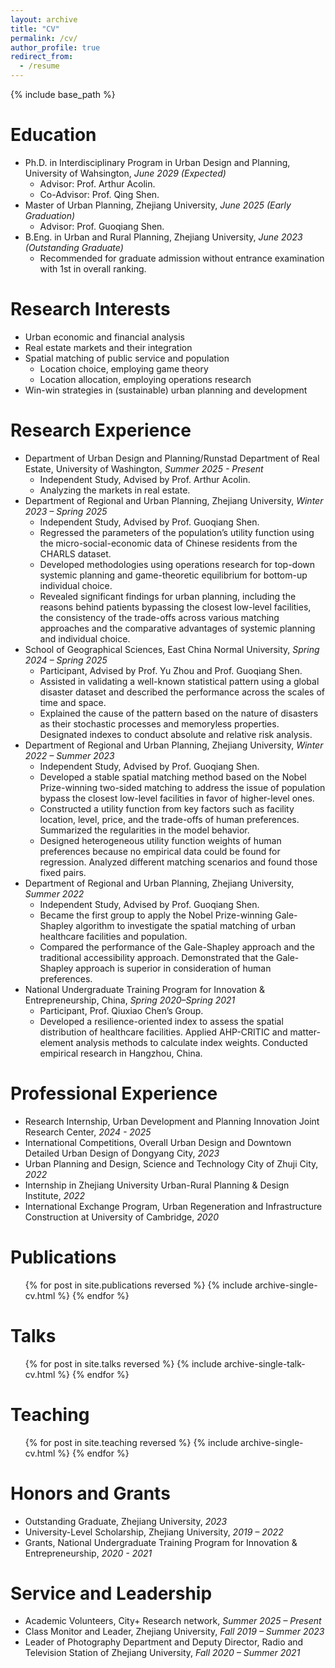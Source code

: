 ```yaml
---
layout: archive
title: "CV"
permalink: /cv/
author_profile: true
redirect_from:
  - /resume
---
```


{% include base_path %}

Education
======
* Ph.D. in Interdisciplinary Program in Urban Design and Planning, University of Wahsington, *June 2029 (Expected)*
  * Advisor: Prof. Arthur Acolin.
  * Co-Advisor: Prof. Qing Shen.
* Master of Urban Planning, Zhejiang University, *June 2025 (Early Graduation)*
  * Advisor: Prof. Guoqiang Shen.
* B.Eng. in Urban and Rural Planning, Zhejiang University, *June 2023 (Outstanding Graduate)*
  * Recommended for graduate admission without entrance examination with 1st in overall ranking.

Research Interests
======
* Urban economic and financial analysis
* Real estate markets and their integration
* Spatial matching of public service and population
  * Location choice, employing game theory
  * Location allocation, employing operations research
* Win-win strategies in (sustainable) urban planning and development

Research Experience
======
* Department of Urban Design and Planning/Runstad Department of Real Estate, University of Washington, *Summer 2025 - Present*
  * Independent Study, Advised by Prof. Arthur Acolin.
  * Analyzing the markets in real estate.
* Department of Regional and Urban Planning, Zhejiang University, *Winter 2023 – Spring 2025*
  * Independent Study, Advised by Prof. Guoqiang Shen.	
  * Regressed the parameters of the population’s utility function using the micro-social-economic data of Chinese residents from the CHARLS dataset.
  * Developed methodologies using operations research for top-down systemic planning and game-theoretic equilibrium for bottom-up individual choice.
  * Revealed significant findings for urban planning, including the reasons behind patients bypassing the closest low-level facilities, the consistency of the trade-offs across various matching approaches and the comparative advantages of systemic planning and individual choice.
* School of Geographical Sciences, East China Normal University, *Spring 2024 – Spring 2025*
  * Participant, Advised by Prof. Yu Zhou and Prof. Guoqiang Shen.	
  * Assisted in validating a well-known statistical pattern using a global disaster dataset and described the performance across the scales of time and space.
  * Explained the cause of the pattern based on the nature of disasters as their stochastic processes and memoryless properties. Designated indexes to conduct absolute and relative risk analysis.
* Department of Regional and Urban Planning, Zhejiang University, *Winter 2022 – Summer 2023*
  * Independent Study, Advised by Prof. Guoqiang Shen.	
  * Developed a stable spatial matching method based on the Nobel Prize-winning two-sided matching to address the issue of population bypass the closest low-level facilities in favor of higher-level ones.
  * Constructed a utility function from key factors such as facility location, level, price, and the trade-offs of human preferences. Summarized the regularities in the model behavior.
  * Designed heterogeneous utility function weights of human preferences because no empirical data could be found for regression. Analyzed different matching scenarios and found those fixed pairs.
* Department of Regional and Urban Planning, Zhejiang University, *Summer 2022*
  * Independent Study, Advised by Prof. Guoqiang Shen.
  * Became the first group to apply the Nobel Prize-winning Gale-Shapley algorithm to investigate the spatial matching of urban healthcare facilities and population.
  * Compared the performance of the Gale-Shapley approach and the traditional accessibility approach. Demonstrated that the Gale-Shapley approach is superior in consideration of human preferences.
* National Undergraduate Training Program for Innovation & Entrepreneurship, China,	*Spring 2020–Spring 2021*
  * Participant, Prof. Qiuxiao Chen’s Group.
  * Developed a resilience-oriented index to assess the spatial distribution of healthcare facilities. Applied AHP-CRITIC and matter-element analysis methods to calculate index weights. Conducted empirical research in Hangzhou, China.

Professional Experience
======
* Research Internship, Urban Development and Planning Innovation Joint Research Center, *2024 - 2025*
* International Competitions, Overall Urban Design and Downtown Detailed Urban Design of Dongyang City, *2023*
* Urban Planning and Design, Science and Technology City of Zhuji City, *2022*
* Internship in Zhejiang University Urban-Rural Planning & Design Institute, *2022*
* International Exchange Program, Urban Regeneration and Infrastructure Construction at University of Cambridge,	*2020*

Publications
======
<ul>
  {% for post in site.publications reversed %}
    {% include archive-single-cv.html %}
  {% endfor %}
</ul>

Talks
======
<ul>
  {% for post in site.talks reversed %}
    {% include archive-single-talk-cv.html  %}
  {% endfor %}
</ul>

Teaching
======
<ul>
  {% for post in site.teaching reversed %}
    {% include archive-single-cv.html %}
  {% endfor %}
</ul>

Honors and Grants
======
* Outstanding Graduate, Zhejiang University, *2023*
* University-Level Scholarship, Zhejiang University, *2019 – 2022*
* Grants, National Undergraduate Training Program for Innovation & Entrepreneurship, *2020 - 2021*

Service and Leadership
======
* Academic Volunteers, City+ Research network, *Summer 2025 – Present*
* Class Monitor and Leader, Zhejiang University, *Fall 2019 – Summer 2023*
* Leader of Photography Department and Deputy Director, Radio and Television Station of Zhejiang University, *Fall 2020 – Summer 2021*
